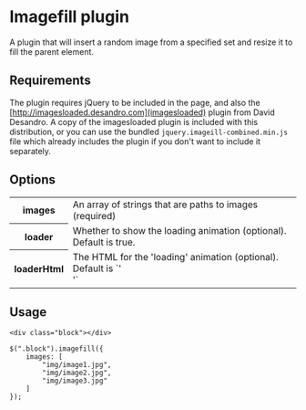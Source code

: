 # Imagefill plugin

A plugin that will insert a random image from a specified set and resize it to fill the parent element.

## Requirements

The plugin requires jQuery to be included in the page, and also the [http://imagesloaded.desandro.com](imagesloaded) plugin from David Desandro. A copy of the imagesloaded plugin is included with this distribution, or you can use the bundled `jquery.imageill-combined.min.js` file which already includes the plugin if you don't want to include it separately.

## Options
 
 <table>
 	<tr>
		<th>images</th>
		<td>An array of strings that are paths to images (required)</td>
	</tr>
	<tr>
		<th>loader</th>
		<td>Whether to show the loading animation (optional). Default is true.</td>
	</tr>
	<tr>
		<th>loaderHtml</th>
		<td>The HTML for the 'loading' animation (optional). Default is `'<div class="imagefill-loader"><div class="bounce1"></div><div class="bounce2"></div><div class="bounce3"></div></div>'`</td>
	</tr>
</table>

## Usage

	<div class="block"></div>

	$(".block").imagefill({
		images: [
			"img/image1.jpg",
			"img/image2.jpg",
			"img/image3.jpg"
		]
	});
